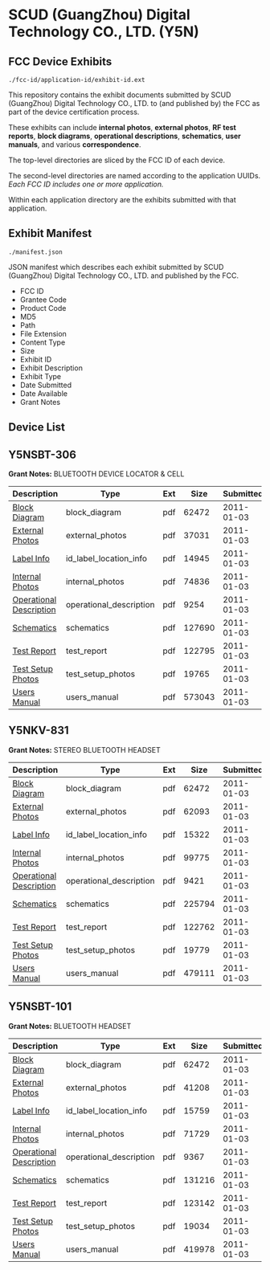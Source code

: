 # SCUD (GuangZhou) Digital Technology CO., LTD. (Y5N)
## FCC Device Exhibits

```
./fcc-id/application-id/exhibit-id.ext
```

This repository contains the exhibit documents submitted by SCUD (GuangZhou) Digital Technology CO., LTD. to (and published by) the FCC as part of the device certification process.

These exhibits can include **internal photos**, **external photos**, **RF test reports**, **block diagrams**, **operational descriptions**, **schematics**, **user manuals**, and various **correspondence**.

The top-level directories are sliced by the FCC ID of each device.

The second-level directories are named according to the application UUIDs. *Each FCC ID includes one or more application.*

Within each application directory are the exhibits submitted with that application. 

## Exhibit Manifest

```
./manifest.json
```

JSON manifest which describes each exhibit submitted by SCUD (GuangZhou) Digital Technology CO., LTD. and published by the FCC.

- FCC ID
- Grantee Code
- Product Code
- MD5
- Path
- File Extension
- Content Type
- Size
- Exhibit ID
- Exhibit Description
- Exhibit Type
- Date Submitted
- Date Available
- Grant Notes

## Device List
## Y5NSBT-306
**Grant Notes:** BLUETOOTH DEVICE LOCATOR & CELL

| Description | Type | Ext | Size | Submitted | Available |
| ----------- | ---- | --- | ---- | --------- | --------- |
| [Block Diagram](Y5NSBT-306/0a304c566d29a87a0824dbc0342a2d4b/1399154.pdf) | block_diagram | pdf | 62472 | 2011-01-03 | 2011-01-03 |
| [External Photos](Y5NSBT-306/0a304c566d29a87a0824dbc0342a2d4b/1399165.pdf) | external_photos | pdf | 37031 | 2011-01-03 | 2011-01-03 |
| [Label Info](Y5NSBT-306/0a304c566d29a87a0824dbc0342a2d4b/1399167.pdf) | id_label_location_info | pdf | 14945 | 2011-01-03 | 2011-01-03 |
| [Internal Photos](Y5NSBT-306/0a304c566d29a87a0824dbc0342a2d4b/1399168.pdf) | internal_photos | pdf | 74836 | 2011-01-03 | 2011-01-03 |
| [Operational Description](Y5NSBT-306/0a304c566d29a87a0824dbc0342a2d4b/1399164.pdf) | operational_description | pdf | 9254 | 2011-01-03 | 2011-01-03 |
| [Schematics](Y5NSBT-306/0a304c566d29a87a0824dbc0342a2d4b/1399170.pdf) | schematics | pdf | 127690 | 2011-01-03 | 2011-01-03 |
| [Test Report](Y5NSBT-306/0a304c566d29a87a0824dbc0342a2d4b/1399166.pdf) | test_report | pdf | 122795 | 2011-01-03 | 2011-01-03 |
| [Test Setup Photos](Y5NSBT-306/0a304c566d29a87a0824dbc0342a2d4b/1399171.pdf) | test_setup_photos | pdf | 19765 | 2011-01-03 | 2011-01-03 |
| [Users Manual](Y5NSBT-306/0a304c566d29a87a0824dbc0342a2d4b/1399169.pdf) | users_manual | pdf | 573043 | 2011-01-03 | 2011-01-03 |
## Y5NKV-831
**Grant Notes:** STEREO BLUETOOTH HEADSET

| Description | Type | Ext | Size | Submitted | Available |
| ----------- | ---- | --- | ---- | --------- | --------- |
| [Block Diagram](Y5NKV-831/90692f0496be107832b77ee45b1b3de2/1399154.pdf) | block_diagram | pdf | 62472 | 2011-01-03 | 2011-01-03 |
| [External Photos](Y5NKV-831/90692f0496be107832b77ee45b1b3de2/1399156.pdf) | external_photos | pdf | 62093 | 2011-01-03 | 2011-01-03 |
| [Label Info](Y5NKV-831/90692f0496be107832b77ee45b1b3de2/1399157.pdf) | id_label_location_info | pdf | 15322 | 2011-01-03 | 2011-01-03 |
| [Internal Photos](Y5NKV-831/90692f0496be107832b77ee45b1b3de2/1399158.pdf) | internal_photos | pdf | 99775 | 2011-01-03 | 2011-01-03 |
| [Operational Description](Y5NKV-831/90692f0496be107832b77ee45b1b3de2/1399155.pdf) | operational_description | pdf | 9421 | 2011-01-03 | 2011-01-03 |
| [Schematics](Y5NKV-831/90692f0496be107832b77ee45b1b3de2/1399160.pdf) | schematics | pdf | 225794 | 2011-01-03 | 2011-01-03 |
| [Test Report](Y5NKV-831/90692f0496be107832b77ee45b1b3de2/1399162.pdf) | test_report | pdf | 122762 | 2011-01-03 | 2011-01-03 |
| [Test Setup Photos](Y5NKV-831/90692f0496be107832b77ee45b1b3de2/1399161.pdf) | test_setup_photos | pdf | 19779 | 2011-01-03 | 2011-01-03 |
| [Users Manual](Y5NKV-831/90692f0496be107832b77ee45b1b3de2/1399159.pdf) | users_manual | pdf | 479111 | 2011-01-03 | 2011-01-03 |
## Y5NSBT-101
**Grant Notes:** BLUETOOTH HEADSET

| Description | Type | Ext | Size | Submitted | Available |
| ----------- | ---- | --- | ---- | --------- | --------- |
| [Block Diagram](Y5NSBT-101/9aed56df83ce3aea787ddba6331c28ca/1399154.pdf) | block_diagram | pdf | 62472 | 2011-01-03 | 2011-01-03 |
| [External Photos](Y5NSBT-101/9aed56df83ce3aea787ddba6331c28ca/1399176.pdf) | external_photos | pdf | 41208 | 2011-01-03 | 2011-01-03 |
| [Label Info](Y5NSBT-101/9aed56df83ce3aea787ddba6331c28ca/1399178.pdf) | id_label_location_info | pdf | 15759 | 2011-01-03 | 2011-01-03 |
| [Internal Photos](Y5NSBT-101/9aed56df83ce3aea787ddba6331c28ca/1399179.pdf) | internal_photos | pdf | 71729 | 2011-01-03 | 2011-01-03 |
| [Operational Description](Y5NSBT-101/9aed56df83ce3aea787ddba6331c28ca/1399175.pdf) | operational_description | pdf | 9367 | 2011-01-03 | 2011-01-03 |
| [Schematics](Y5NSBT-101/9aed56df83ce3aea787ddba6331c28ca/1399181.pdf) | schematics | pdf | 131216 | 2011-01-03 | 2011-01-03 |
| [Test Report](Y5NSBT-101/9aed56df83ce3aea787ddba6331c28ca/1399177.pdf) | test_report | pdf | 123142 | 2011-01-03 | 2011-01-03 |
| [Test Setup Photos](Y5NSBT-101/9aed56df83ce3aea787ddba6331c28ca/1399182.pdf) | test_setup_photos | pdf | 19034 | 2011-01-03 | 2011-01-03 |
| [Users Manual](Y5NSBT-101/9aed56df83ce3aea787ddba6331c28ca/1399180.pdf) | users_manual | pdf | 419978 | 2011-01-03 | 2011-01-03 |
